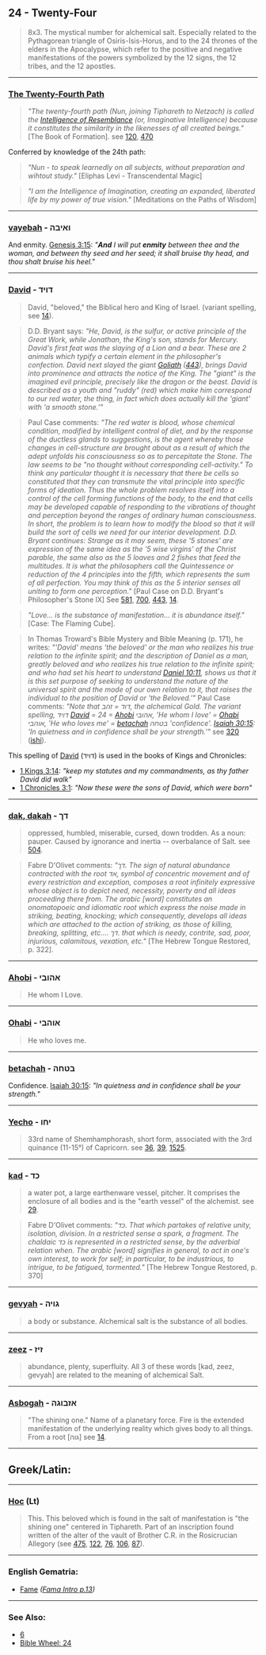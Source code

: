 ## 24 - Twenty-Four
> 8x3. The mystical number for alchemical salt. Especially related to the Pythagorean triangle of Osiris-Isis-Horus, and to the 24 thrones of the elders in the Apocalypse, which refer to the positive and negative manifestations of the powers symbolized by the 12 signs, the 12 tribes, and the 12 apostles.

---

### [The Twenty-Fourth Path](/keys/N)
> *"The twenty-fourth path (Nun, joining Tiphareth to Netzach) is called the [Intelligence of Resemblance](/keys/ShKL.DMIVNI) (or, Imaginative Intelligence) because it constitutes the similarity in the likenesses of all created beings."* [The Book of Formation]. see [120](120), [470](470)

Conferred by knowledge of the 24th path:

> *"Nun - to speak learnedly on all subjects, without preparation and wihtout study."* [Eliphas Levi - Transcendental Magic]

> *"I am the Intelligence of Imagination, creating an expanded, liberated life by my power of true vision."* [Meditations on the Paths of Wisdom]

---

### [vayebah](/keys/VAIBH) - ואיבה
And enmity. [Genesis 3:15](https://biblehub.com/genesis/3-15.htm): *"**And** I will put **enmity** between thee and the woman, and between thy seed and her seed; it shall bruise thy head, and thou shalt bruise his heel."*

---

### [David](/keys/DVID) - דויד
> David, "beloved," the Biblical hero and King of Israel. (variant spelling, see [14](14)).

> D.D. Bryant says: *"He, David, is the sulfur, or active principle of the Great Work, while Jonathan, the King's son, stands for Mercury. David's first feat was the slaying of a Lion and a bear. These are 2 animals which typify a certain element in the philosopher's confection. David next slayed the giant [Goliath](/keys/GLITh) ([443](443)), brings David into prominence and attracts the notice of the King. The "giant" is the imagined evil principle, precisely like the dragon or the beast. David is described as a youth and "ruddy" (red) which make him correspond to our red water, the thing, in fact which does actually kill the 'giant' with 'a smooth stone.'"*

> Paul Case comments: *"The red water is blood, whose chemical condition, modified by intelligent control of diet, and by the response of the ductless glands to suggestions, is the agent whereby those changes in cell-structure are brought about as a result of which the adept unfolds his consciousness so as to percepitate the Stone. The law seems to be "no thought without corresponding cell-activity." To think any particular thought it is necessary that there be cells so constituted that they can transmute the vital principle into specific forms of ideation. Thus the whole problem resolves itself into a control of the cell forming functions of the body, to the end that cells may be developed capable of responding to the vibrations of thought and perception beyond the ranges of ordinary human consciousness. In short, the problem is to learn how to modify the blood so that it will build the sort of cells we need for our interior development. D.D. Bryant continues: Strange as it may seem, these '5 stones' are expression of the same idea as the '5 wise virgins' of the Christ parable, the same also as the 5 loaves and 2 fishes that feed the multitudes. It is what the philosophers call the Quintessence or reduction of the 4 principles into the fifth, which represents the sum of all perfection. You may think of this as the 5 interior senses all uniting to form one perception."* [Paul Case on D.D. Bryant's Philosopher's Stone IX] See [581](581), [700](700), [443](443), [14](14).

> *"Love... is the substance of manifestation... it is abundance itself."* [Case: The Flaming Cube].

> In Thomas Troward's Bible Mystery and Bible Meaning (p. 171), he writes: *"'David' means 'the beloved' or the man who realizes his true relation to the infinite spirit; and the description of Daniel as a man, greatly beloved and who realizes his true relation to the infinite spirit; and who had set his heart to understand [Daniel 10:11](http://biblehub.com/daniel/10-11.htm), shows us that it is this set purpose of seeking to understand the nature of the universal spirit and the mode of our own relation to it, that raises the individual to the position of David or 'the Beloved.'"* Paul Case comments: *"Note that דוד = זהב, the alchemical Gold. The variant spelling, דויד [David](/keys/DVID) = 24 = [Ahobi](/keys/AHVBI) אהובי, 'He whom I love' = [Ohabi](/keys/AVHBI) אוהבי, 'He who loves me' = [betachah](/keys/BTChH) בטחה 'confidence'. [Isaiah 30:15](http://biblehub.com/isaiah/30-15.htm): 'In quietness and in confidence shall be your strength.'"* see [320](320) ([ishi](/keys/IShI)).

This spelling of [David](/keys/DVID) (דויד) is used in the books of Kings and Chronicles:

- [1 Kings 3:14](http://biblehub.com/text/1_kings/3-14.htm): *"keep my statutes and my commandments, as thy father David did walk"*
- [1 Chronicles 3:1](http://biblehub.com/text/1_chronicles/3-1.htm): *"Now these were the sons of David, which were born"*

---

### [dak, dakah](/keys/DK) - דך
> oppressed, humbled, miserable, cursed, down trodden. As a noun: pauper. Caused by ignorance and inertia -- overbalance of Salt. see [504](504).

> Fabre D'Olivet comments: *"דך. The sign of natural abundance contracted with the root אד, symbol of concentric movement and of every restriction and exception, composes a root infinitely expressive whose object is to depict need, necessity, poverty and all ideas proceeding there from. The arabic [word] constitutes an onomatopoeic and idiomatic root which express the noise made in striking, beating, knocking; which consequently, develops all ideas which are attached to the action of striking, as those of killing, breaking, splitting, etc.... דך. that which is needy, contrite, sad, poor, injurious, calamitous, vexation, etc."* [The Hebrew Tongue Restored, p. 322].

---

### [Ahobi](/keys/AHVBI) - אהובי
> He whom I Love.

---

### [Ohabi](/keys/AVHBI) - אוהבי
> He who loves me.

---

### [betachah](/keys/BTChH) - בטחה
Confidence. [Isaiah 30:15](http://biblehub.com/isaiah/30-15.htm): *"In quietness and in confidence shall be your strength."*

---

### [Yecho](/keys/IChV) - יחו
> 33rd name of Shemhamphorash, short form, associated with the 3rd quinance (11-15°) of Capricorn. see [36](36), [39](39), [1525](1525).

---

### [kad](/keys/KD) - כד
> a water pot, a large earthenware vessel, pitcher. It comprises the enclosure of all bodies and is the "earth vessel" of the alchemist. see [29](29).

> Fabre D'Olivet comments: *"כד. That which partakes of relative unity, isolation, division. In a restricted sense a spark, a fragment. The chaldaic כד is represented in a restricted sense, by the adverbial relation when. The arabic [word] signifies in general, to act in one's own interest, to work for self; in particular, to be industrious, to intrigue, to be fatigued, tormented."* [The Hebrew Tongue Restored, p. 370]

---

### [gevyah](/keys/GVIH) - גויה
> a body or substance. Alchemical salt is the substance of all bodies.

---

### [zeez](/keys/ZIZ) - זיז
> abundance, plenty, superfluity. All 3 of these words [kad, zeez, gevyah] are related to the meaning of alchemical Salt.

---

### [Asbogah](/keys/AZBVGH) - אזבוגה
> "The shining one." Name of a planetary force. Fire is the extended manifestation of the underlying reality which gives body to all things. From a root [גוה] see [14](14).

---

## Greek/Latin:

---

### [Hoc](/latin?word=Hoc) (Lt)
> This. This beloved which is found in the salt of manifestation is "the shining one" centered in Tiphareth. Part of an inscription found written of the alter of the vault of Brother C.R. in the Rosicrucian Allegory (see [475](475), [122](122), [76](76), [106](106), [87](87)).

---

### English Gematria:

- [Fame](/english?word=Fame) *([Fama Intro p.13](https://archive.org/stream/fameconfessionof00vaug#page/n13))*

---

### See Also:

- [6](6)
- [Bible Wheel: 24](https://www.biblewheel.com//GR/GR_Database.php?SearchBy_Gematria=24)
